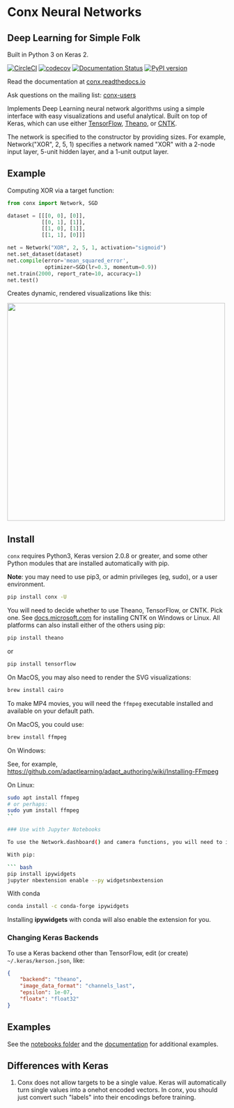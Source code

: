 # Conx Neural Networks

## Deep Learning for Simple Folk

Built in Python 3 on Keras 2.

[![CircleCI](https://circleci.com/gh/Calysto/conx/tree/master.svg?style=svg)](https://circleci.com/gh/Calysto/conx/tree/master) [![codecov](https://codecov.io/gh/Calysto/conx/branch/master/graph/badge.svg)](https://codecov.io/gh/Calysto/conx) [![Documentation Status](https://readthedocs.org/projects/conx/badge/?version=latest)](http://conx.readthedocs.io/en/latest/?badge=latest) [![PyPI version](https://badge.fury.io/py/conx.svg)](https://badge.fury.io/py/conx)

Read the documentation at [conx.readthedocs.io](http://conx.readthedocs.io/)

Ask questions on the mailing list: [conx-users](https://groups.google.com/forum/#!forum/conx-users)

Implements Deep Learning neural network algorithms using a simple interface with easy visualizations and useful analytical. Built on top of Keras, which can use either [TensorFlow](https://www.tensorflow.org/), [Theano](http://www.deeplearning.net/software/theano/), or [CNTK](https://www.cntk.ai/pythondocs/).

The network is specified to the constructor by providing sizes. For example, Network("XOR", 2, 5, 1) specifies a network named "XOR" with a 2-node input layer, 5-unit hidden layer, and a 1-unit output layer.

## Example

Computing XOR via a target function:

```python
from conx import Network, SGD

dataset = [[[0, 0], [0]],
           [[0, 1], [1]],
           [[1, 0], [1]],
           [[1, 1], [0]]]

net = Network("XOR", 2, 5, 1, activation="sigmoid")
net.set_dataset(dataset)
net.compile(error='mean_squared_error',
            optimizer=SGD(lr=0.3, momentum=0.9))
net.train(2000, report_rate=10, accuracy=1)
net.test()
```

Creates dynamic, rendered visualizations like this:

<img src="https://raw.githubusercontent.com/Calysto/conx/master/notebooks/network.png" width="500"></img>

## Install

`conx` requires Python3, Keras version 2.0.8 or greater, and some other Python modules that are installed automatically with pip.

**Note**: you may need to use pip3, or admin privileges (eg, sudo), or a user environment.

```bash
pip install conx -U
```

You will need to decide whether to use Theano, TensorFlow, or CNTK. Pick one. See [docs.microsoft.com](https://docs.microsoft.com/en-us/cognitive-toolkit/Setup-CNTK-on-your-machine) for installing CNTK on Windows or Linux. All platforms can also install either of the others using pip:

```bash
pip install theano
```

or

```bash
pip install tensorflow
```

On MacOS, you may also need to render the SVG visualizations:

```bash
brew install cairo
```

To make MP4 movies, you will need the `ffmpeg` executable installed and available on your default path.

On MacOS, you could use:

```bash
brew install ffmpeg
```

On Windows:

See, for example, https://github.com/adaptlearning/adapt_authoring/wiki/Installing-FFmpeg

On Linux:

```bash
sudo apt install ffmpeg
# or perhaps:
sudo yum install ffmpeg
``

### Use with Jupyter Notebooks

To use the Network.dashboard() and camera functions, you will need to install and enable `ipywidgets`:

With pip:

``` bash
pip install ipywidgets
jupyter nbextension enable --py widgetsnbextension
```

With conda

``` bash
conda install -c conda-forge ipywidgets
```

Installing **ipywidgets** with conda will also enable the extension for you.

### Changing Keras Backends

To use a Keras backend other than TensorFlow, edit (or create) `~/.keras/kerson.json`, like:

```json
{
    "backend": "theano",
    "image_data_format": "channels_last",
    "epsilon": 1e-07,
    "floatx": "float32"
}
```

## Examples

See the [notebooks folder](https://github.com/Calysto/conx/tree/master/notebooks) and the [documentation](http://conx.readthedocs.io/en/latest/) for additional examples.

## Differences with Keras

1. Conx does not allow targets to be a single value. Keras will
automatically turn single values into a onehot encoded vectors. In
conx, you should just convert such "labels" into their encodings
before training.

